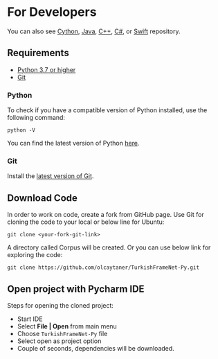 For Developers
============

You can also see [Cython](https://github.com/starlangsoftware/TurkishFrameNet-Cy), [Java](https://github.com/starlangsoftware/TurkishFrameNet), 
[C++](https://github.com/starlangsoftware/TurkishFrameNet-CPP), [C#](https://github.com/starlangsoftware/TurkishFrameNet-CS), or [Swift](https://github.com/starlangsoftware/TurkishFrameNet-Swift) repository.

## Requirements

* [Python 3.7 or higher](#python)
* [Git](#git)

### Python 

To check if you have a compatible version of Python installed, use the following command:

    python -V
    
You can find the latest version of Python [here](https://www.python.org/downloads/).

### Git

Install the [latest version of Git](https://git-scm.com/book/en/v2/Getting-Started-Installing-Git).

## Download Code

In order to work on code, create a fork from GitHub page. 
Use Git for cloning the code to your local or below line for Ubuntu:

	git clone <your-fork-git-link>

A directory called Corpus will be created. Or you can use below link for exploring the code:

	git clone https://github.com/olcaytaner/TurkishFrameNet-Py.git

## Open project with Pycharm IDE

Steps for opening the cloned project:

* Start IDE
* Select **File | Open** from main menu
* Choose `TurkishFrameNet-Py` file
* Select open as project option
* Couple of seconds, dependencies will be downloaded. 
